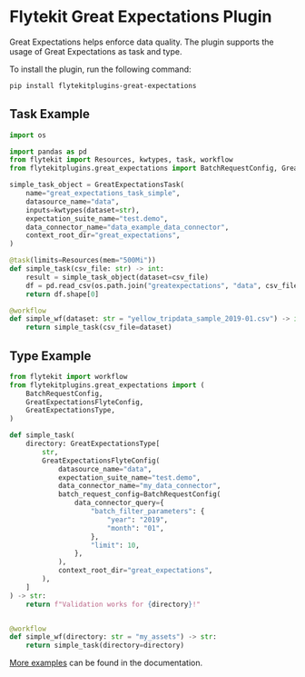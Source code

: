 # Flytekit Great Expectations Plugin

Great Expectations helps enforce data quality. The plugin supports the usage of Great Expectations as task and type.

To install the plugin, run the following command:

```bash
pip install flytekitplugins-great-expectations
```

## Task Example
```python
import os

import pandas as pd
from flytekit import Resources, kwtypes, task, workflow
from flytekitplugins.great_expectations import BatchRequestConfig, GreatExpectationsTask

simple_task_object = GreatExpectationsTask(
    name="great_expectations_task_simple",
    datasource_name="data",
    inputs=kwtypes(dataset=str),
    expectation_suite_name="test.demo",
    data_connector_name="data_example_data_connector",
    context_root_dir="great_expectations",
)

@task(limits=Resources(mem="500Mi"))
def simple_task(csv_file: str) -> int:
    result = simple_task_object(dataset=csv_file)
    df = pd.read_csv(os.path.join("greatexpectations", "data", csv_file))
    return df.shape[0]

@workflow
def simple_wf(dataset: str = "yellow_tripdata_sample_2019-01.csv") -> int:
    return simple_task(csv_file=dataset)
```

## Type Example
```python
from flytekit import workflow
from flytekitplugins.great_expectations import (
    BatchRequestConfig,
    GreatExpectationsFlyteConfig,
    GreatExpectationsType,
)

def simple_task(
    directory: GreatExpectationsType[
        str,
        GreatExpectationsFlyteConfig(
            datasource_name="data",
            expectation_suite_name="test.demo",
            data_connector_name="my_data_connector",
            batch_request_config=BatchRequestConfig(
                data_connector_query={
                    "batch_filter_parameters": {
                        "year": "2019",
                        "month": "01",
                    },
                    "limit": 10,
                },
            ),
            context_root_dir="great_expectations",
        ),
    ]
) -> str:
    return f"Validation works for {directory}!"


@workflow
def simple_wf(directory: str = "my_assets") -> str:
    return simple_task(directory=directory)
```

[More examples](https://docs.flyte.org/projects/cookbook/en/latest/auto/integrations/flytekit_plugins/greatexpectations/index.html) can be found in the documentation.
